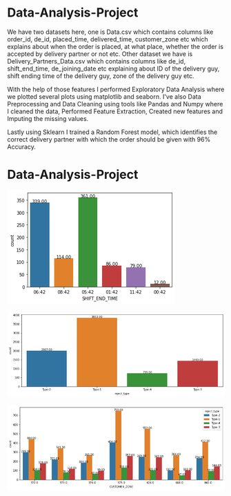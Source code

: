 # Data-Analysis-Project
We have two datasets here, one is Data.csv which contains columns like order_id, de_id, placed_time, delivered_time, customer_zone etc which explains about when the order is placed, at what place, whether the order is accepted by delivery partner or not etc.
Other dataset we have is Delivery_Partners_Data.csv which contains columns like de_id, shift_end_time, de_joining_date etc explaining about ID of the delivery guy, shift ending time of the delivery guy, zone of the delivery guy etc.

With the help of those features I performed Exploratory Data Analysis where we plotted several plots using matplotlib and seaborn. I've also Data Preprocessing and Data Cleaning using tools like Pandas and Numpy where I cleaned the data, Performed Feature Extraction, Created new features and Imputing the missing values.

Lastly using Sklearn I trained a Random Forest model, which identifies the correct delivery partner with which the order should be given with 96% Accuracy.

# Data-Analysis-Project
![plot](./plotted_images/img1.png)
<br />
<br />
![plot](./plotted_images/img2.png)
<br />
<br />
![plot](./plotted_images/img3.png)
